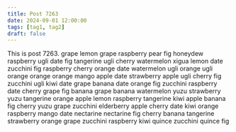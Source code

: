 ```yaml
---
title: Post 7263
date: 2024-09-01 12:00:00
tags: [tag1, tag2]
draft: false
---
```

This is post 7263.
grape
lemon
grape
raspberry
pear
fig
honeydew
raspberry
ugli
date
fig
tangerine
ugli
cherry
watermelon
xigua
lemon
date
zucchini
fig
raspberry
cherry
orange
date
watermelon
ugli
orange
ugli
orange
orange
orange
mango
apple
date
strawberry
apple
ugli
cherry
fig
zucchini
ugli
kiwi
date
grape
banana
date
orange
fig
zucchini
raspberry
date
cherry
grape
fig
banana
grape
banana
watermelon
yuzu
strawberry
yuzu
tangerine
orange
apple
lemon
raspberry
tangerine
kiwi
apple
banana
fig
cherry
yuzu
grape
zucchini
elderberry
apple
cherry
date
kiwi
orange
raspberry
mango
date
nectarine
nectarine
fig
cherry
banana
tangerine
strawberry
orange
grape
zucchini
raspberry
kiwi
quince
zucchini
quince
fig
